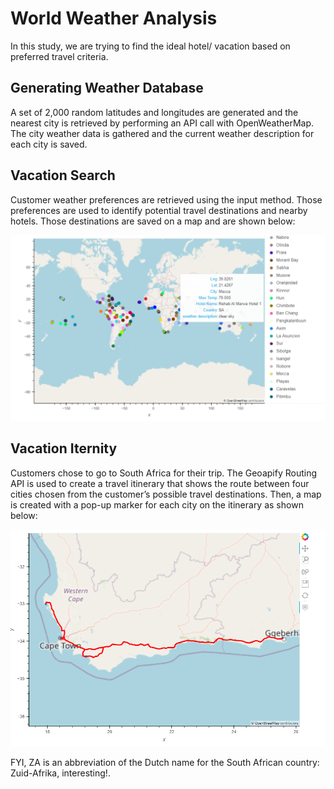 # World Weather Analysis
In this study, we are trying to find the ideal hotel/ vacation based on preferred travel criteria. 

## Generating Weather Database
A set of 2,000 random latitudes and longitudes are generated and the nearest city is retrieved by performing an API call with OpenWeatherMap. The city weather data is gathered and the current weather description for each city is saved. 

## Vacation Search
Customer weather preferences are retrieved using the input method. Those preferences are used to identify potential travel destinations and nearby hotels. Those destinations are saved on a map and are shown below:

![World map and possible destinations](/Vacation_Search/WeatherPy_vacation_map.PNG)

## Vacation Iternity
Customers chose to go to South Africa for their trip. The Geoapify Routing API is used to create a travel itinerary that shows the route between four cities chosen from the customer’s possible travel destinations. Then, a map is created with a pop-up marker for each city on the itinerary as shown below:

![Customer Rout in South Africa](/Vacation_Itinerary/WeatherPy_travel_map.PNG)

FYI, ZA is an abbreviation of the Dutch name for the South African country: Zuid-Afrika, interesting!.


